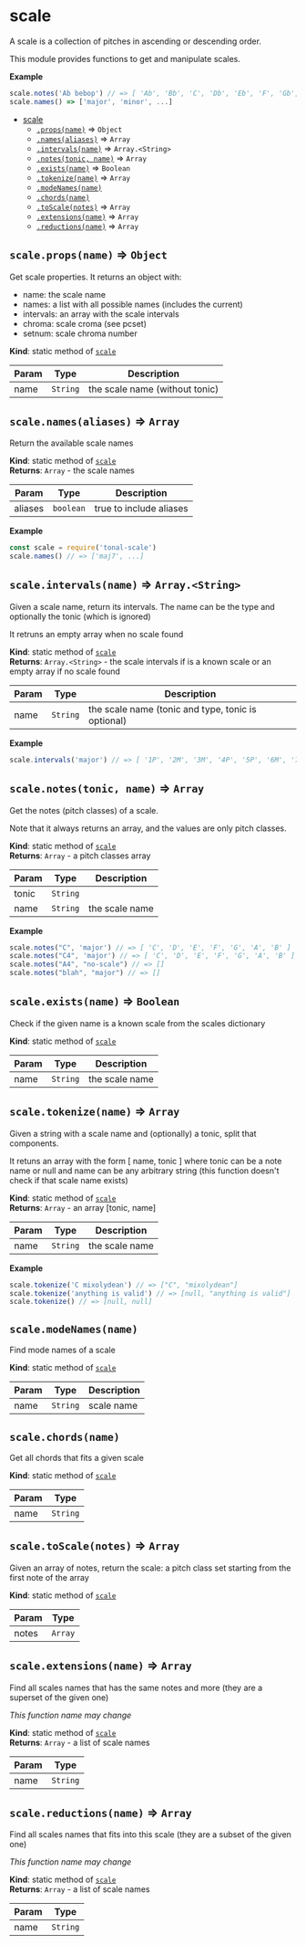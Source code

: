 <a name="module_scale"></a>

# scale
A scale is a collection of pitches in ascending or descending order.

This module provides functions to get and manipulate scales.

**Example**  
```js
scale.notes('Ab bebop') // => [ 'Ab', 'Bb', 'C', 'Db', 'Eb', 'F', 'Gb', 'G' ]
scale.names() => ['major', 'minor', ...]
```

* [scale](#module_scale)
    * [`.props(name)`](#module_scale.props) ⇒ <code>Object</code>
    * [`.names(aliases)`](#module_scale.names) ⇒ <code>Array</code>
    * [`.intervals(name)`](#module_scale.intervals) ⇒ <code>Array.&lt;String&gt;</code>
    * [`.notes(tonic, name)`](#module_scale.notes) ⇒ <code>Array</code>
    * [`.exists(name)`](#module_scale.exists) ⇒ <code>Boolean</code>
    * [`.tokenize(name)`](#module_scale.tokenize) ⇒ <code>Array</code>
    * [`.modeNames(name)`](#module_scale.modeNames)
    * [`.chords(name)`](#module_scale.chords)
    * [`.toScale(notes)`](#module_scale.toScale) ⇒ <code>Array</code>
    * [`.extensions(name)`](#module_scale.extensions) ⇒ <code>Array</code>
    * [`.reductions(name)`](#module_scale.reductions) ⇒ <code>Array</code>

<a name="module_scale.props"></a>

## `scale.props(name)` ⇒ <code>Object</code>
Get scale properties. It returns an object with:
- name: the scale name
- names: a list with all possible names (includes the current)
- intervals: an array with the scale intervals
- chroma:  scale croma (see pcset)
- setnum: scale chroma number

**Kind**: static method of [<code>scale</code>](#module_scale)  

| Param | Type | Description |
| --- | --- | --- |
| name | <code>String</code> | the scale name (without tonic) |

<a name="module_scale.names"></a>

## `scale.names(aliases)` ⇒ <code>Array</code>
Return the available scale names

**Kind**: static method of [<code>scale</code>](#module_scale)  
**Returns**: <code>Array</code> - the scale names  

| Param | Type | Description |
| --- | --- | --- |
| aliases | <code>boolean</code> | true to include aliases |

**Example**  
```js
const scale = require('tonal-scale')
scale.names() // => ['maj7', ...]
```
<a name="module_scale.intervals"></a>

## `scale.intervals(name)` ⇒ <code>Array.&lt;String&gt;</code>
Given a scale name, return its intervals. The name can be the type and
optionally the tonic (which is ignored)

It retruns an empty array when no scale found

**Kind**: static method of [<code>scale</code>](#module_scale)  
**Returns**: <code>Array.&lt;String&gt;</code> - the scale intervals if is a known scale or an empty
array if no scale found  

| Param | Type | Description |
| --- | --- | --- |
| name | <code>String</code> | the scale name (tonic and type, tonic is optional) |

**Example**  
```js
scale.intervals('major') // => [ '1P', '2M', '3M', '4P', '5P', '6M', '7M' ]
```
<a name="module_scale.notes"></a>

## `scale.notes(tonic, name)` ⇒ <code>Array</code>
Get the notes (pitch classes) of a scale. 

Note that it always returns an array, and the values are only pitch classes.

**Kind**: static method of [<code>scale</code>](#module_scale)  
**Returns**: <code>Array</code> - a pitch classes array  

| Param | Type | Description |
| --- | --- | --- |
| tonic | <code>String</code> |  |
| name | <code>String</code> | the scale name |

**Example**  
```js
scale.notes("C", 'major') // => [ 'C', 'D', 'E', 'F', 'G', 'A', 'B' ]
scale.notes("C4", 'major') // => [ 'C', 'D', 'E', 'F', 'G', 'A', 'B' ]
scale.notes("A4", "no-scale") // => []
scale.notes("blah", "major") // => []
```
<a name="module_scale.exists"></a>

## `scale.exists(name)` ⇒ <code>Boolean</code>
Check if the given name is a known scale from the scales dictionary

**Kind**: static method of [<code>scale</code>](#module_scale)  

| Param | Type | Description |
| --- | --- | --- |
| name | <code>String</code> | the scale name |

<a name="module_scale.tokenize"></a>

## `scale.tokenize(name)` ⇒ <code>Array</code>
Given a string with a scale name and (optionally) a tonic, split 
that components.

It retuns an array with the form [ name, tonic ] where tonic can be a 
note name or null and name can be any arbitrary string 
(this function doesn't check if that scale name exists)

**Kind**: static method of [<code>scale</code>](#module_scale)  
**Returns**: <code>Array</code> - an array [tonic, name]  

| Param | Type | Description |
| --- | --- | --- |
| name | <code>String</code> | the scale name |

**Example**  
```js
scale.tokenize('C mixolydean') // => ["C", "mixolydean"]
scale.tokenize('anything is valid') // => [null, "anything is valid"]
scale.tokenize() // => [null, null]
```
<a name="module_scale.modeNames"></a>

## `scale.modeNames(name)`
Find mode names of a scale

**Kind**: static method of [<code>scale</code>](#module_scale)  

| Param | Type | Description |
| --- | --- | --- |
| name | <code>String</code> | scale name |

<a name="module_scale.chords"></a>

## `scale.chords(name)`
Get all chords that fits a given scale

**Kind**: static method of [<code>scale</code>](#module_scale)  

| Param | Type |
| --- | --- |
| name | <code>String</code> | 

<a name="module_scale.toScale"></a>

## `scale.toScale(notes)` ⇒ <code>Array</code>
Given an array of notes, return the scale: a pitch class set starting from 
the first note of the array

**Kind**: static method of [<code>scale</code>](#module_scale)  

| Param | Type |
| --- | --- |
| notes | <code>Array</code> | 

<a name="module_scale.extensions"></a>

## `scale.extensions(name)` ⇒ <code>Array</code>
Find all scales names that has the same notes and more 
(they are a superset of the given one)

*This function name may change*

**Kind**: static method of [<code>scale</code>](#module_scale)  
**Returns**: <code>Array</code> - a list of scale names  

| Param | Type |
| --- | --- |
| name | <code>String</code> | 

<a name="module_scale.reductions"></a>

## `scale.reductions(name)` ⇒ <code>Array</code>
Find all scales names that fits into this scale 
(they are a subset of the given one)

*This function name may change*

**Kind**: static method of [<code>scale</code>](#module_scale)  
**Returns**: <code>Array</code> - a list of scale names  

| Param | Type |
| --- | --- |
| name | <code>String</code> | 

